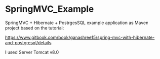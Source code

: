 # SpringMVC_Example

SpringMVC + Hibernate + PostrgesSQL example application as Maven project based on the tutorial:

https://www.gitbook.com/book/ganashree15/spring-mvc-with-hibernate-and-postgresql/details

I used Server Tomcat v8.0
